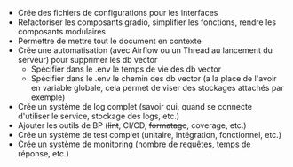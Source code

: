 - Crée des fichiers de configurations pour les interfaces
- Refactoriser les composants gradio, simplifier les fonctions, rendre les composants modulaires
- Permettre de mettre tout le document en contexte
- Crée une automatisation (avec Airflow ou un Thread au lancement du serveur) pour supprimer les db vector
  - Spécifier dans le .env le temps de vie des db vector
  - Spécifier dans le .env le chemin des db vector (a la place de l'avoir en variable globale, cela permet de viser des stockages attachés par exemple)
- Crée un système de log complet (savoir qui, quand se connecte d'utiliser le service, stockage des logs, etc.)
- Ajouter les outils de BP (~~lint~~, CI/CD, ~~formatage~~, coverage, etc.)
- Crée un système de test complet (unitaire, intégration, fonctionnel, etc.)
- Crée un système de monitoring (nombre de requêtes, temps de réponse, etc.)